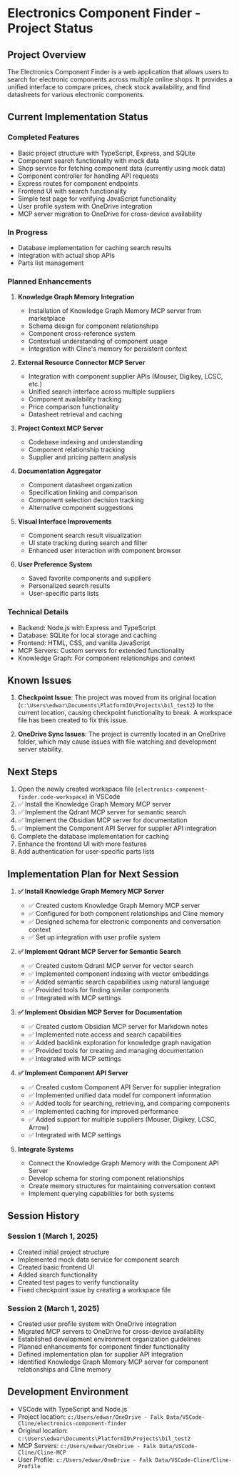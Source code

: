 # Electronics Component Finder - Project Status

## Project Overview
The Electronics Component Finder is a web application that allows users to search for electronic components across multiple online shops. It provides a unified interface to compare prices, check stock availability, and find datasheets for various electronic components.

## Current Implementation Status

### Completed Features
- Basic project structure with TypeScript, Express, and SQLite
- Component search functionality with mock data
- Shop service for fetching component data (currently using mock data)
- Component controller for handling API requests
- Express routes for component endpoints
- Frontend UI with search functionality
- Simple test page for verifying JavaScript functionality
- User profile system with OneDrive integration
- MCP server migration to OneDrive for cross-device availability

### In Progress
- Database implementation for caching search results
- Integration with actual shop APIs
- Parts list management

### Planned Enhancements
1. **Knowledge Graph Memory Integration**
   - Installation of Knowledge Graph Memory MCP server from marketplace
   - Schema design for component relationships
   - Component cross-reference system
   - Contextual understanding of component usage
   - Integration with Cline's memory for persistent context

2. **External Resource Connector MCP Server**
   - Integration with component supplier APIs (Mouser, Digikey, LCSC, etc.)
   - Unified search interface across multiple suppliers
   - Component availability tracking
   - Price comparison functionality
   - Datasheet retrieval and caching

3. **Project Context MCP Server**
   - Codebase indexing and understanding
   - Component relationship tracking
   - Supplier and pricing pattern analysis

4. **Documentation Aggregator**
   - Component datasheet organization
   - Specification linking and comparison
   - Component selection decision tracking
   - Alternative component suggestions

5. **Visual Interface Improvements**
   - Component search result visualization
   - UI state tracking during search and filter
   - Enhanced user interaction with component browser

6. **User Preference System**
   - Saved favorite components and suppliers
   - Personalized search results
   - User-specific parts lists

### Technical Details
- Backend: Node.js with Express and TypeScript
- Database: SQLite for local storage and caching
- Frontend: HTML, CSS, and vanilla JavaScript
- MCP Servers: Custom servers for extended functionality
- Knowledge Graph: For component relationships and context

## Known Issues
1. **Checkpoint Issue**: The project was moved from its original location (`c:\Users\edwar\Documents\PlatformIO\Projects\bil_test2`) to the current location, causing checkpoint functionality to break. A workspace file has been created to fix this issue.

2. **OneDrive Sync Issues**: The project is currently located in an OneDrive folder, which may cause issues with file watching and development server stability.

## Next Steps
1. Open the newly created workspace file (`electronics-component-finder.code-workspace`) in VSCode
2. ✅ Install the Knowledge Graph Memory MCP server
3. ✅ Implement the Qdrant MCP server for semantic search
4. ✅ Implement the Obsidian MCP server for documentation
5. ✅ Implement the Component API Server for supplier API integration
6. Complete the database implementation for caching
7. Enhance the frontend UI with more features
8. Add authentication for user-specific parts lists

## Implementation Plan for Next Session
1. **✅ Install Knowledge Graph Memory MCP Server**
   - ✅ Created custom Knowledge Graph Memory MCP server
   - ✅ Configured for both component relationships and Cline memory
   - ✅ Designed schema for electronic components and conversation context
   - ✅ Set up integration with user profile system

2. **✅ Implement Qdrant MCP Server for Semantic Search**
   - ✅ Created custom Qdrant MCP server for vector search
   - ✅ Implemented component indexing with vector embeddings
   - ✅ Added semantic search capabilities using natural language
   - ✅ Provided tools for finding similar components
   - ✅ Integrated with MCP settings

3. **✅ Implement Obsidian MCP Server for Documentation**
   - ✅ Created custom Obsidian MCP server for Markdown notes
   - ✅ Implemented note access and search capabilities
   - ✅ Added backlink exploration for knowledge graph navigation
   - ✅ Provided tools for creating and managing documentation
   - ✅ Integrated with MCP settings

4. **✅ Implement Component API Server**
   - ✅ Created custom Component API Server for supplier integration
   - ✅ Implemented unified data model for component information
   - ✅ Added tools for searching, retrieving, and comparing components
   - ✅ Implemented caching for improved performance
   - ✅ Added support for multiple suppliers (Mouser, Digikey, LCSC, Arrow)
   - ✅ Integrated with MCP settings

3. **Integrate Systems**
   - Connect the Knowledge Graph Memory with the Component API Server
   - Develop schema for storing component relationships
   - Create memory structures for maintaining conversation context
   - Implement querying capabilities for both systems

## Session History

### Session 1 (March 1, 2025)
- Created initial project structure
- Implemented mock data service for component search
- Created basic frontend UI
- Added search functionality
- Created test pages to verify functionality
- Fixed checkpoint issue by creating a workspace file

### Session 2 (March 1, 2025)
- Created user profile system with OneDrive integration
- Migrated MCP servers to OneDrive for cross-device availability
- Established development environment organization guidelines
- Planned enhancements for component finder functionality
- Defined implementation plan for supplier API integration
- Identified Knowledge Graph Memory MCP server for component relationships and Cline memory

## Development Environment
- VSCode with TypeScript and Node.js
- Project location: `c:/Users/edwar/OneDrive - Falk Data/VSCode-Cline/electronics-component-finder`
- Original location: `c:\Users\edwar\Documents\PlatformIO\Projects\bil_test2`
- MCP Servers: `c:/Users/edwar/OneDrive - Falk Data/VSCode-Cline/Cline-MCP`
- User Profile: `c:/Users/edwar/OneDrive - Falk Data/VSCode-Cline/Cline-Profile`
